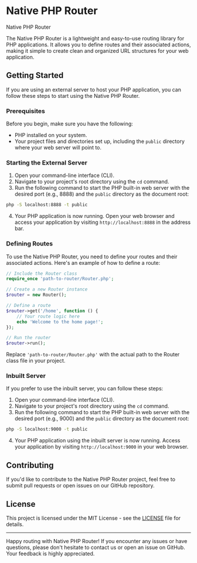 # Native PHP Router
Native PHP Router

The Native PHP Router is a lightweight and easy-to-use routing library for PHP applications. It allows you to define routes and their associated actions, making it simple to create clean and organized URL structures for your web application.

## Getting Started

If you are using an external server to host your PHP application, you can follow these steps to start using the Native PHP Router.

### Prerequisites

Before you begin, make sure you have the following:

- PHP installed on your system.
- Your project files and directories set up, including the `public` directory where your web server will point to.

### Starting the External Server

1. Open your command-line interface (CLI).
2. Navigate to your project's root directory using the `cd` command.
3. Run the following command to start the PHP built-in web server with the desired port (e.g., 8888) and the `public` directory as the document root:

```bash
php -S localhost:8888 -t public
```

4. Your PHP application is now running. Open your web browser and access your application by visiting `http://localhost:8888` in the address bar.

### Defining Routes

To use the Native PHP Router, you need to define your routes and their associated actions. Here's an example of how to define a route:

```php
// Include the Router class
require_once 'path-to-router/Router.php';

// Create a new Router instance
$router = new Router();

// Define a route
$router->get('/home', function () {
    // Your route logic here
    echo 'Welcome to the home page!';
});

// Run the router
$router->run();
```

Replace `'path-to-router/Router.php'` with the actual path to the Router class file in your project.

### Inbuilt Server

If you prefer to use the inbuilt server, you can follow these steps:

1. Open your command-line interface (CLI).
2. Navigate to your project's root directory using the `cd` command.
3. Run the following command to start the PHP built-in web server with the desired port (e.g., 9000) and the `public` directory as the document root:

```bash
php -S localhost:9000 -t public
```

4. Your PHP application using the inbuilt server is now running. Access your application by visiting `http://localhost:9000` in your web browser.

## Contributing

If you'd like to contribute to the Native PHP Router project, feel free to submit pull requests or open issues on our GitHub repository.

## License

This project is licensed under the MIT License - see the [LICENSE](LICENSE) file for details.

---

Happy routing with Native PHP Router! If you encounter any issues or have questions, please don't hesitate to contact us or open an issue on GitHub. Your feedback is highly appreciated.
